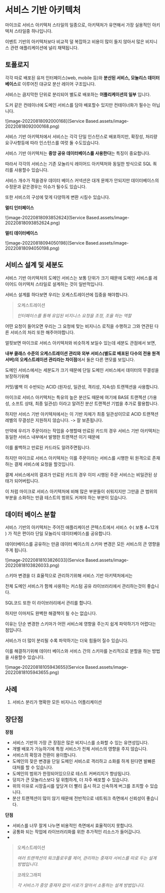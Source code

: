# 서비스 기반 아키텍처

마이크로 서비스 아키텍처 스타일의 일종으로, 아키텍처가 유연해서 가장 실용적인 아키텍처 스타일중 하나입니다.

이벤트 기반의 아키텍처보다 비교적 덜 복잡하고 비용이 많이 들지 않아서 많은 비지니스 관련 애플리케이션에 널리 채택됩니다.





## 토폴로지

각각 따로 배포된 유저 인터페이스(web, mobile 등)와 **분산된 서비스, 모놀리스 데이터베이스**로 이루어진 대규모 분산 레이어 구조입니다.

서비스는 큼지막한 단위로 분리되어 별도로 배포하는 **어플리케이션의 일부** 입니다.

도커 같은 컨테이너에 도메인 서비스를 담아 배포할수 있지만 컨테이너화가 필수는 아닙니다.

![image-20220818092000168](Service Based.assets/image-20220818092000168.png)  

서비스 기반 아키텍처에서 서비스는 각각 단일 인스턴스로 배포하지만, 확장성, 처리량 요구사항등에 따라 인스턴스를 여럿 둘 수도있습니다.

서비스 기반 아키텍처는 **중앙 공유 데이터베이스를 사용한다**는 특징이 중요합니다.

따라서 각각의 서비스는 기존 모놀리식 레이어드 아키텍처와 동일한 방식으로 SQL 쿼리를 사용할수 있습니다.

서비스 개수가 적을경우 데이터 베이스 커넥션은 대개 문제가 안되지만 데이터베이스의 수정문과 같은경우는 이슈가 될수도 있습니다.

또한 서비스의 구성에 맞게 다양하게 변환 시킬수 있습니다.



**멀티 인터페이스**

![image-20220818093852624](Service Based.assets/image-20220818093852624.png) 

**멀티 데이터베이스**

![image-20220818094050198](Service Based.assets/image-20220818094050198.png) 



## 서비스 설계 및 세분도

서비스 기반 아키텍처의 도메인 서비스는 보통 단위가 크기 때문에 도메인 서비스를 레이어드 아키텍처 스타일로 설계하는 것이 일반적입니다.

서비스 설계를 하다보면 우리는 오케스트레이션에 집중을 해야합니다.

> 오케스트레이션
>
> *인터페이스를 통해 유입된 비지니스 요청을 조정, 조율 하는 역할*

어떤 요청이 들어오면 우리는 그 요청에 맞는 비지니스 로직을 수행하고 그와 연관된 다른 서비스의 처리 또한 해주어야합니다.

얼핏보면 마이크로 서비스 아키텍처와 비슷하게 보일수 있는데 세분도 관점에서 보면, 

**내부 클래스 수준의 오케스트레이션 관리와 외부 서비스(별도로 배포된 다수의 전용 원격서버)의 오케스트레이션 관리라는 차이점**에서 둘은 다른 면모를 보입니다.



도메인 서비스에서는 세분도가 크기 때문에 단일 도메인 서비스에서 데이터의 무결성을 보장하기위해 

커밋/롤백 이 수반되는 ACID (원자성, 일관성, 격리성, 지속성) 트랜젝션을 사용합니다.

마이크로 서비스 아키텍처는 특유의 높은 분산도 때문에 여기에 BASE 트랜젝션 (가용성, 소프트 상태, 최종 일관성) 이라고 알려진 분산 트랜젝션 기법을 추가로 활용합니다.

하지만 서비스 기반 아키텍처에서는 이 기반 자체가 최종 일관성이므로 ACID 트랜잭션 레벨의 무결성은 지원하지 않습니다. -> 잘 보존됩니다.



만약에 우리가 주문이라는 작업을 수행할때 만료된 카드의 경우 서비스 기반 아키텍처는 동일한 서비스 내부에서 발행한 트랜잭션 이기 때문에 

이를 롤백하고 만료된 카드라도 알려주면됩니다.

하지만 마이크로 서비스 아키텍처는 이를 주문이라는 서비스를 시행한 뒤 원격으로 존재하는 결제 서비스에 요청을 할것입니다.

결제 서비스에서의 결과가 만료된 카드의 경우 이미 시행된 주문 서비스는 비일관된 상태가 되어버립니다.

이 처럼 마이크로 서비스 아키텍처에 비해 많은 부분들이 쉬워지지만 그만큼 큰 범위의 부분을 소화하는 만큼 테스트의 범위도 커져야 하는 부분이 있습니다.



## 데이터 베이스 분할

서비스 기반의 아키텍처는 주어진 애플리케이션 콘텍스트에서 서비스 수( 보통 4~12개 ) 가 적은 편이라 단일 모놀리식 데이터베이스를 공유합니다.

데이터베이스를 공유하는 만큼 데이터 베이스의 스키마 변경은 모든 서비스의 큰 영향을 주게 됩니다.

![image-20220818103826033](Service Based.assets/image-20220818103826033.png) 

스키마 변경을 더 효율적으로 관리하기위해 서비스 기반 아키텍처에서는 

전체 도메인 서비스가 함께 사용하는 커스텀 공유 라이브러리에서 관리하는것이 좋습니다.

SQL코드 또한 이 라이브러리에서 관리를 합니다.

하지만 이마저도 완벽한 해결책이 될 수는 없습니다.

이유는 단순 변경한 스키마가 어떤 서비스에 영향을 주는지 쉽게 파악하기가 어렵다는 점입니다.

서비스가 더 많이 분리될 수록 파악하기는 더욱 힘들어 질수 있습니다.

이를 해결하기위해 데이터 베이스와 서비스 간의 스키마를 논리적으로 분할을 하는 방법을 사용할수 있습니다.

![image-20220818105943655](Service Based.assets/image-20220818105943655.png) 



## 사례

1. 서비스 분리가 명확한 모든 비지니스 어플리케이션



## 장단점

**장점**

- 서비스 기반의 가장 큰 장점은 많은 비지니스를 소화할 수 있는 유연성입니다.
- 개별 배포가 가능하기에 특정 서비스가 전체 서비스의 영향을 주지 않습니다.
- 서비스의 확장과 전환이 용이합니다.
- 도메인의 잦은 변경을 단일 도메인 서비스로 격리하고 소화를 하게 된다면 발빠른 대처를 할 수 있습니다.
- 도메인의 범위가 한정되어있으므로 테스트 커버리지가 향상됩니다.
- 덩치가 큰 모놀리스보다 덜 위험하게, 더 자주 배포할 수 있습니다.
- 위의 이유로 시장출시를 앞당겨 더 빨리 출시 하고 신속하게 버그를 조치할 수 있습니다.
- 분산 트랜젝션이 많이 않기 때문에 전반적으로 네트워크 측면에서 신뢰성이 좋습니다.



**단점**

- 서비스를 너무 잘게 나누면 비용적인 측면에서 효율적이지 못합니다.
- 공통화 되는 작업에 라이브러리화를 위한 추가적인 리소스가 들어갑니다.
- 

> 오케스트레이션
>
> *여러 트랜잭션의 워크플로우를 제어, 관리하는 중재자 서비스를 따로 두는 설계 방법입니다.*

>코레오그래피
>
>*각 서비스가 중앙 중재자 없이 서로가 알아서 소통하는 설계 방법입니다.*

